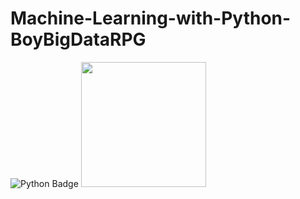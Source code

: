 # Machine-Learning-with-Python-BoyBigDataRPG
![Python Badge](https://img.shields.io/badge/Python-3776AB?logo=python&logoColor=fff&style=for-the-badge)
<img src="[https://yt3.ggpht.com/Kc_-rVqMNOaHpj9fIJq8_UVHuQNK0HUx4ngpC99mKwNZd_kWyh_6iyd9c51trmQwx7NkJ_RkuA=s900-c-k-c0x00ffffff-no-rj]" width="200" height="200" />
